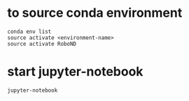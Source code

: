 # to source conda environment
```
conda env list
source activate <environment-name>
source activate RoboND
```

# start jupyter-notebook
```
jupyter-notebook
```
